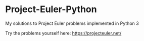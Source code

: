 # Project-Euler-Python
My solutions to Project Euler problems implemented in Python 3

Try the problems yourself here: 
https://projecteuler.net/
